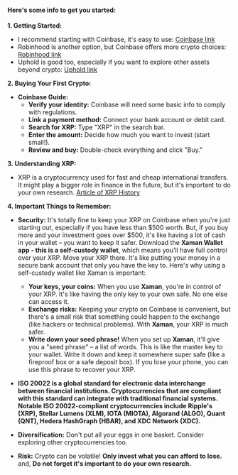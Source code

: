#### Here's some info to get you started:

**1\. Getting Started:**

* I recommend starting with Coinbase, it's easy to use: [Coinbase link](https://coinbase.com/join/4R3JHCC)  
* Robinhood is another option, but Coinbase offers more crypto choices: [Robinhood link](https://join.robinhood.com/ulyssef1)  
* Uphold is good too, especially if you want to explore other assets beyond crypto: [Uphold link](https://wallet.uphold.com/signup?referral=358c417081&campaign=uw_p_d_w_acq_raf&utm_source=raf&utm_medium=referafriend)

**2\. Buying Your First Crypto:**

* **Coinbase Guide:**  
  * **Verify your identity:** Coinbase will need some basic info to comply with regulations.  
  * **Link a payment method:** Connect your bank account or debit card.  
  * **Search for XRP:** Type "XRP" in the search bar.  
  * **Enter the amount:** Decide how much you want to invest (start small\!).  
  * **Review and buy:** Double-check everything and click "Buy."

**3\. Understanding XRP:**

* XRP is a cryptocurrency used for fast and cheap international transfers. It might play a bigger role in finance in the future, but it's important to do your own research. [Article of XRP History](https://coinmarketcap.com/academy/article/xrp-a-history)

**4\. Important Things to Remember:**

* **Security:** It's totally fine to keep your XRP on Coinbase when you're just starting out, especially if you have less than $500 worth. But, if you buy more and your investment goes over $500, it's like having a lot of cash in your wallet – you want to keep it safer. Download the **Xaman Wallet app \- this is a self-custody wallet**, which means you'll have full control over your XRP. Move your XRP there. It's like putting your money in a secure bank account that only you have the key to. Here's why using a self-custody wallet like Xaman is important:  
  * **Your keys, your coins:** When you use **Xaman**, you're in control of your XRP. It's like having the only key to your own safe. No one else can access it.  
  * **Exchange risks:** Keeping your crypto on Coinbase is convenient, but there's a small risk that something could happen to the exchange (like hackers or technical problems). With **Xaman**, your XRP is much safer.  
  * **Write down your seed phrase\!** When you set up **Xaman**, it'll give you a "seed phrase" – a list of words. This is like the master key to your wallet. Write it down and keep it somewhere super safe (like a fireproof box or a safe deposit box). If you lose your phone, you can use this phrase to recover your XRP.
      
* **ISO 20022 is a global standard for electronic data interchange between financial institutions. Cryptocurrencies that are compliant with this standard can integrate with traditional financial systems. Notable ISO 20022-compliant cryptocurrencies include Ripple's (XRP), Stellar Lumens (XLM), IOTA (MIOTA), Algorand (ALGO), Quant (QNT), Hedera HashGraph (HBAR), and XDC Network (XDC).**  

* **Diversification:** Don't put all your eggs in one basket. Consider exploring other cryptocurrencies too.  

* **Risk:** Crypto can be volatile\! **Only invest what you can afford to lose.** and, **Do not forget it's important to do your own research.**
